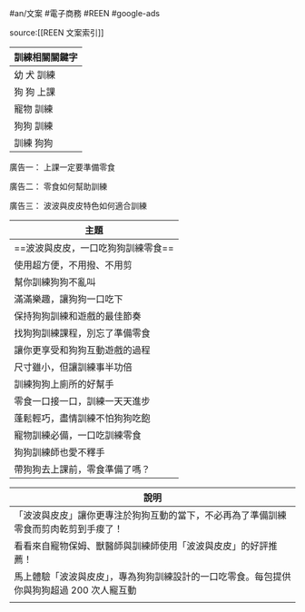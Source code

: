 #an/文案 #電子商務 #REEN #google-ads 

source:[[REEN 文案索引]]

| 訓練相關關鍵字 |
| -------------- |
| 幼 犬 訓練     |
| 狗 狗 上課     |
| 寵物 訓練      |
| 狗狗 訓練      |
| 訓練 狗狗      |

廣告一：
上課一定要準備零食

廣告二：
零食如何幫助訓練

廣告三：
波波與皮皮特色如何適合訓練

| 主題                               |
| ---------------------------------- |
| ==波波與皮皮，一口吃狗狗訓練零食== |
| 使用超方便，不用撥、不用剪         |
| 幫你訓練狗狗不亂叫                 |
| 滿滿樂趣，讓狗狗一口吃下           |
| 保持狗狗訓練和遊戲的最佳節奏       |
| 找狗狗訓練課程，別忘了準備零食     |
| 讓你更享受和狗狗互動遊戲的過程     |
| 尺寸雖小，但讓訓練事半功倍         |
| 訓練狗狗上廁所的好幫手             |
| 零食一口接一口，訓練一天天進步     |
| 蓬鬆輕巧，盡情訓練不怕狗狗吃飽     |
| 寵物訓練必備，一口吃訓練零食       |
| 狗狗訓練師也愛不釋手               |
| 帶狗狗去上課前，零食準備了嗎？  |


| 說明                                                                                      |
| ----------------------------------------------------------------------------------------- |
| 「波波與皮皮」讓你更專注於狗狗互動的當下，不必再為了準備訓練零食而剪肉乾剪到手痠了！      |
| 看看來自寵物保姆、獸醫師與訓練師使用「波波與皮皮」的好評推薦！                            |
| 馬上體驗「波波與皮皮」，專為狗狗訓練設計的一口吃零食。每包提供你與狗狗超過 200 次人寵互動 |
|                                                                                           |


